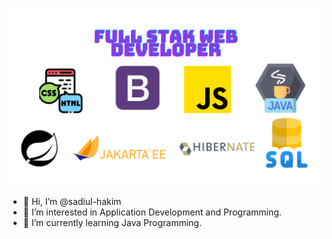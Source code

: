 
![Img](https://github.com/sadiul-hakim/sadiul-hakim/blob/main/Pic.png?raw=true)

- 👋 Hi, I’m @sadiul-hakim
- 👀 I’m interested in Application Development and Programming.
- 🌱 I’m currently learning Java Programming.


<!---
sadiul-hakim/sadiul-hakim is a ✨ special ✨ repository because its `README.md` (this file) appears on your GitHub profile.
You can click the Preview link to take a look at your changes.
--->
